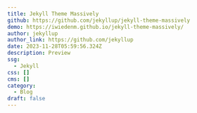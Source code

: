 ```yaml
---
title: Jekyll Theme Massively
github: https://github.com/jekyllup/jekyll-theme-massively
demo: https://iwiedenm.github.io/jekyll-theme-massively/
author: jekyllup
author_link: https://github.com/jekyllup
date: 2023-11-28T05:59:56.324Z
description: Preview
ssg:
  - Jekyll
css: []
cms: []
category:
  - Blog
draft: false
---
```

